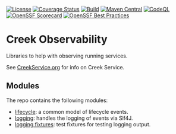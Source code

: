 [![License](https://img.shields.io/badge/License-Apache%202.0-blue.svg)](https://opensource.org/licenses/Apache-2.0)
[![Coverage Status](https://coveralls.io/repos/github/creek-service/creek-observability/badge.svg?branch=main)](https://coveralls.io/github/creek-service/creek-observability?branch=main)
[![Build](https://github.com/creek-service/creek-observability/actions/workflows/build.yml/badge.svg)](https://github.com/creek-service/creek-observability/actions/workflows/build.yml)
[![Maven Central](https://img.shields.io/maven-central/v/org.creekservice/creek-observability-logging.svg)](https://central.sonatype.dev/search?q=creek-observability-*)
[![CodeQL](https://github.com/creek-service/creek-observability/actions/workflows/codeql.yml/badge.svg)](https://github.com/creek-service/creek-observability/actions/workflows/codeql.yml)
[![OpenSSF Scorecard](https://api.securityscorecards.dev/projects/github.com/creek-service/creek-observability/badge)](https://api.securityscorecards.dev/projects/github.com/creek-service/creek-observability)
[![OpenSSF Best Practices](https://bestpractices.coreinfrastructure.org/projects/6895/badge)](https://bestpractices.coreinfrastructure.org/projects/6895)

# Creek Observability

Libraries to help with observing running services.

See [CreekService.org](https://www.creekservice.org) for info on Creek Service.

## Modules

The repo contains the following modules:

* [lifecycle](lifecycle): a common model of lifecycle events.
* [logging](logging): handles the logging of events via Slf4J.
* [logging fixtures](logging-fixtures): test fixtures for testing logging output.

